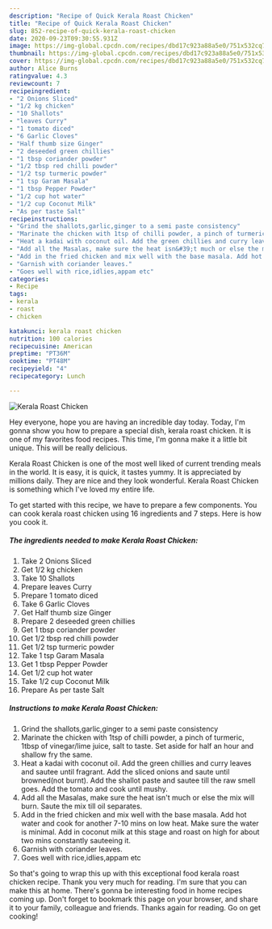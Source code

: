 ```yaml
---
description: "Recipe of Quick Kerala Roast Chicken"
title: "Recipe of Quick Kerala Roast Chicken"
slug: 852-recipe-of-quick-kerala-roast-chicken
date: 2020-09-23T09:30:55.931Z
image: https://img-global.cpcdn.com/recipes/dbd17c923a88a5e0/751x532cq70/kerala-roast-chicken-recipe-main-photo.jpg
thumbnail: https://img-global.cpcdn.com/recipes/dbd17c923a88a5e0/751x532cq70/kerala-roast-chicken-recipe-main-photo.jpg
cover: https://img-global.cpcdn.com/recipes/dbd17c923a88a5e0/751x532cq70/kerala-roast-chicken-recipe-main-photo.jpg
author: Alice Burns
ratingvalue: 4.3
reviewcount: 7
recipeingredient:
- "2 Onions Sliced"
- "1/2 kg chicken"
- "10 Shallots"
- "leaves Curry"
- "1 tomato diced"
- "6 Garlic Cloves"
- "Half thumb size Ginger"
- "2 deseeded green chillies"
- "1 tbsp coriander powder"
- "1/2 tbsp red chilli powder"
- "1/2 tsp turmeric powder"
- "1 tsp Garam Masala"
- "1 tbsp Pepper Powder"
- "1/2 cup hot water"
- "1/2 cup Coconut Milk"
- "As per taste Salt"
recipeinstructions:
- "Grind the shallots,garlic,ginger to a semi paste consistency"
- "Marinate the chicken with 1tsp of chilli powder, a pinch of turmeric, 1tbsp of vinegar/lime juice, salt to taste. Set aside for half an hour and shallow fry the same."
- "Heat a kadai with coconut oil. Add the green chillies and curry leaves and sautee until fragrant. Add the sliced onions and saute until browned(not burnt). Add the shallot paste and sautee till the raw smell goes. Add the tomato and cook until mushy."
- "Add all the Masalas, make sure the heat isn&#39;t much or else the mix will burn. Saute the mix till oil separates."
- "Add in the fried chicken and mix well with the base masala. Add hot water and cook for another 7-10 mins on low heat. Make sure the water is minimal. Add in coconut milk at this stage and roast on high for about two mins constantly sauteeing it."
- "Garnish with coriander leaves."
- "Goes well with rice,idlies,appam etc"
categories:
- Recipe
tags:
- kerala
- roast
- chicken

katakunci: kerala roast chicken 
nutrition: 100 calories
recipecuisine: American
preptime: "PT36M"
cooktime: "PT48M"
recipeyield: "4"
recipecategory: Lunch

---
```



![Kerala Roast Chicken](https://img-global.cpcdn.com/recipes/dbd17c923a88a5e0/751x532cq70/kerala-roast-chicken-recipe-main-photo.jpg)

Hey everyone, hope you are having an incredible day today. Today, I'm gonna show you how to prepare a special dish, kerala roast chicken. It is one of my favorites food recipes. This time, I'm gonna make it a little bit unique. This will be really delicious.



Kerala Roast Chicken is one of the most well liked of current trending meals in the world. It is easy, it is quick, it tastes yummy. It is appreciated by millions daily. They are nice and they look wonderful. Kerala Roast Chicken is something which I've loved my entire life.


To get started with this recipe, we have to prepare a few components. You can cook kerala roast chicken using 16 ingredients and 7 steps. Here is how you cook it.

<!--inarticleads1-->

##### The ingredients needed to make Kerala Roast Chicken:

1. Take 2 Onions Sliced
1. Get 1/2 kg chicken
1. Take 10 Shallots
1. Prepare leaves Curry
1. Prepare 1 tomato diced
1. Take 6 Garlic Cloves
1. Get Half thumb size Ginger
1. Prepare 2 deseeded green chillies
1. Get 1 tbsp coriander powder
1. Get 1/2 tbsp red chilli powder
1. Get 1/2 tsp turmeric powder
1. Take 1 tsp Garam Masala
1. Get 1 tbsp Pepper Powder
1. Get 1/2 cup hot water
1. Take 1/2 cup Coconut Milk
1. Prepare As per taste Salt




<!--inarticleads2-->

##### Instructions to make Kerala Roast Chicken:

1. Grind the shallots,garlic,ginger to a semi paste consistency
1. Marinate the chicken with 1tsp of chilli powder, a pinch of turmeric, 1tbsp of vinegar/lime juice, salt to taste. Set aside for half an hour and shallow fry the same.
1. Heat a kadai with coconut oil. Add the green chillies and curry leaves and sautee until fragrant. Add the sliced onions and saute until browned(not burnt). Add the shallot paste and sautee till the raw smell goes. Add the tomato and cook until mushy.
1. Add all the Masalas, make sure the heat isn&#39;t much or else the mix will burn. Saute the mix till oil separates.
1. Add in the fried chicken and mix well with the base masala. Add hot water and cook for another 7-10 mins on low heat. Make sure the water is minimal. Add in coconut milk at this stage and roast on high for about two mins constantly sauteeing it.
1. Garnish with coriander leaves.
1. Goes well with rice,idlies,appam etc




So that's going to wrap this up with this exceptional food kerala roast chicken recipe. Thank you very much for reading. I'm sure that you can make this at home. There's gonna be interesting food in home recipes coming up. Don't forget to bookmark this page on your browser, and share it to your family, colleague and friends. Thanks again for reading. Go on get cooking!
